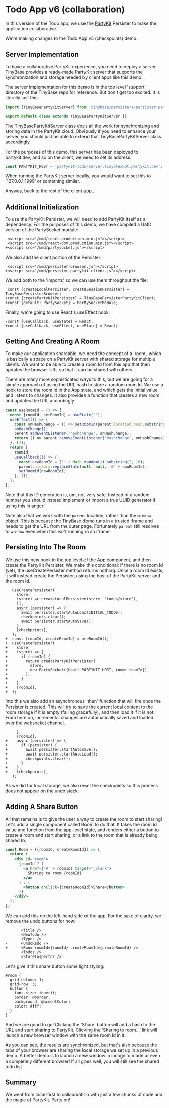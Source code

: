 # Todo App v6 (collaboration)

In this version of the Todo app, we use the [PartyKit](https://partykit.io/)
Persister to make the application collaborative.

We're making changes to the Todo App v5 (checkpoints) demo.

[base]: # 'Todo App v5 (checkpoints)'

## Server Implementation

To have a collaborative PartyKit experience, you need to deploy a server.
TinyBase provides a ready-made PartyKit server that supports the synchronization
and storage needed by client apps like this demo.

The server implementation for this demo is in the top level 'support' directory
of the TinyBase repo for reference. But don't get too excited. It is literally
just this:

```js ignore
import {TinyBasePartyKitServer} from 'tinybase/persisters/persister-partykit-server';

export default class extends TinyBasePartyKitServer {}
```

The TinyBasePartyKitServer class does all the work for synchronizing and storing
data in the PartyKit cloud. Obviously if you need to enhance your server, you
should just be able to extend that TinyBasePartyKitServer class accordingly.

For the purposes of this demo, this server has been deployed to partykit.dev,
and so on the client, we need to set its address:

```js
const PARTYKIT_HOST = 'partykit-todo-server.tinyplexbot.partykit.dev';
```

When running the PartyKit server locally, you would want to set this to
'127.0.0.1:1999' or something similar.

Anyway, back to the rest of the client app...

## Additional Initialization

To use the PartyKit Persister, we will need to add PartyKit itself as a
dependency. For the purposes of this demo, we have compiled a UMD version of the
PartySocket module:

```diff-html
 <script src="/umd/react.production.min.js"></script>
 <script src="/umd/react-dom.production.min.js"></script>
+<script src="/umd/partysocket.js"></script>
```

We also add the client portion of the Persister:

```diff-html
 <script src="/umd/persister-browser.js"></script>
+<script src="/umd/persister-partykit-client.js"></script>
```

We add both to the 'imports' so we can use them throughout the file:

```diff-js
 const {createLocalPersister, createSessionPersister} = TinyBasePersisterBrowser;
+const {createPartyKitPersister} = TinyBasePersisterPartyKitClient;
+const {default: PartySocket} = PartySocketModule;
```

Finally, we're going to use React's useEffect hook:

```diff-js
-const {useCallback, useState} = React;
+const {useCallback, useEffect, useState} = React;
```

## Getting And Creating A Room

To make our application shareable, we need the concept of a 'room', which is
basically a space on a PartyKit server with shared storage for multiple clients.
We want to be able to create a room Id from this app that then updates the
browser URL so that it can be shared with others.

There are many more sophisticated ways to this, but we are going for a simple
approach of using the URL hash to store a random room Id. We use a hook to
store the room Id in the App state, and which gets the initial value and listens
to changes. It also provides a function that creates a new room and updates the
URL accordingly.

```js
const useRoomId = () => {
  const [roomId, setRoomId] = useState('');
  useEffect(() => {
    const onHashChange = () => setRoomId(parent.location.hash.substring(1));
    onHashChange();
    parent.addEventListener('hashchange', onHashChange);
    return () => parent.removeEventListener('hashchange', onHashChange);
  }, []);
  return [
    roomId,
    useCallback(() => {
      const newRoomId = ('' + Math.random()).substring(2, 10);
      parent.history.replaceState(null, null, '#' + newRoomId);
      setRoomId(newRoomId);
    }, []),
  ];
};
```

Note that this ID generation is, um, not very safe. Instead of a random number
you should instead implement or import a true UUID generator if using this in
anger!

Note also that we work with the `parent` location, rather than the `window`
object. This is because the TinyBase demo runs in a trusted iframe and needs to
get the URL from the outer page. Fortunately `parent` still resolves to `window`
even when this _isn't_ running in an iframe.

## Persisting Into The Room

We use this new hook in the top level of the App component, and then create the
PartyKit Persister. We make this conditional: if there is no room Id (yet), the
useCreatePersister method returns nothing. Once a room Id exists, it will
instead create the Persister, using the host of the PartyKit server and the room
Id.

```diff-js
   useCreatePersister(
     store,
     (store) => createLocalPersister(store, 'todos/store'),
     [],
     async (persister) => {
       await persister.startAutoLoad(INITIAL_TODOS);
       checkpoints.clear();
       await persister.startAutoSave();
     },
     [checkpoints],
   );
+  const [roomId, createRoomId] = useRoomId();
+  useCreatePersister(
+    store,
+    (store) => {
+      if (roomId) {
+        return createPartyKitPersister(
+          store,
+          new PartySocket({host: PARTYKIT_HOST, room: roomId}),
+        );
+      }
+    },
+    [roomId],
+  );
```

Into this we also add an asynchronous 'then' function that will fire once the
Persister is created. This will try to save the current local content to the
room storage if it is empty (failing gracefully), and then load it if it is
not. From here on, incremental changes are automatically saved and loaded over
the websocket channel.

```diff-js
     },
     [roomId],
+    async (persister) => {
+      if (persister) {
+        await persister.startAutoSave();
+        await persister.startAutoLoad();
+        checkpoints.clear();
+      }
+    },
+    [checkpoints],
   );
```

As we did for local storage, we also reset the checkpoints so this process does
not appear on the undo stack.

## Adding A Share Button

All that remains is to give the user a way to create the room to start sharing!
Let's add a single component called Room to do that. It takes the room Id value
and function from the app-level state, and renders either a button to create a
room and start sharing, or a link to the room that is already being shared to.

```jsx
const Room = ({roomId, createRoomId}) => {
  return (
    <div id="room">
      {roomId ? (
        <a href={'#' + roomId} target="_blank">
          Sharing to room {roomId}
        </a>
      ) : (
        <button onClick={createRoomId}>Share</button>
      )}
    </div>
  );
};
```

We can add this on the left-hand side of the app. For the sake of clarity, we
remove the undo buttons for now:

```diff-js
       <Title />
       <NewTodo />
       <Types />
-      <UndoRedo />
+      <Room roomId={roomId} createRoomId={createRoomId} />
       <Todos />
       <StoreInspector />
```

Let's give it this share button some light styling:

```less
#room {
  grid-column: 1;
  grid-row: 3;
  button {
    font-size: inherit;
    border: @border;
    background: @accentColor;
    color: #fff;
  }
}
```

And we are good to go! Clicking the 'Share' button will add a hash to
the URL and start sharing to PartyKit. Clicking the 'Sharing to room...' link
will launch a new browser window with the same room Id in it.

As you can see, the results are synchronized, but that's also because
the tabs of your browser are sharing the local storage we set up in a previous
demo. A better demo is to launch a new window in incognito mode or even a
completely different browser! If all goes well, you will still see the shared
todo list.

## Summary

We went from local-first to collaboration with just a few chunks of code and the
magic of PartyKit. Party on!
